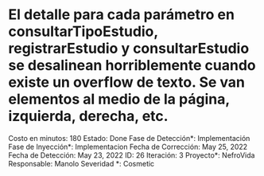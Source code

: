 # El detalle para cada parámetro en consultarTipoEstudio, registrarEstudio y consultarEstudio se desalinean horriblemente cuando existe un overflow de texto. Se van elementos al medio de la página, izquierda, derecha, etc.

Costo en minutos: 180
Estado: Done
Fase de Detección*: Implementación
Fase de Inyección*: Implementacion
Fecha de Corrección: May 25, 2022
Fecha de Detección: May 23, 2022
ID: 26
Iteración: 3
Proyecto*: NefroVida
Responsable: Manolo
Severidad *: Cosmetic